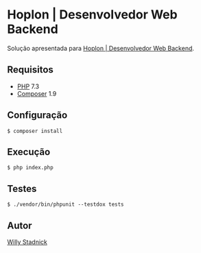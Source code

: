 # Hoplon | Desenvolvedor Web Backend

Solução apresentada para [Hoplon | Desenvolvedor Web Backend](challenge.md).

## Requisitos

- [PHP](https://www.php.net/) 7.3
- [Composer](https://getcomposer.org/) 1.9

## Configuração

```
$ composer install
```

## Execução

```
$ php index.php
```

## Testes

```
$ ./vendor/bin/phpunit --testdox tests
```

## Autor

[Willy Stadnick](willy.stadnick@gmail.com)
